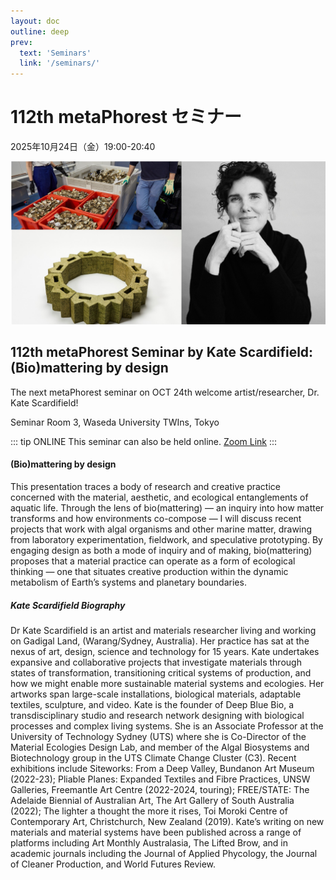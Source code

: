 ```yaml
---
layout: doc
outline: deep
prev:
  text: 'Seminars'
  link: '/seminars/'
---
```


# 112th metaPhorest セミナー

2025年10月24日（金）19:00-20:40

![](/public/seminars/112/112.png)



## 112th metaPhorest Seminar by Kate Scardifield: (Bio)mattering by design

The next metaPhorest seminar on OCT 24th welcome artist/researcher, Dr. Kate Scardifield!

Seminar Room 3, Waseda University TWIns, Tokyo

::: tip ONLINE
This seminar can also be held online. [Zoom Link](https://zoom.metaphorest.org)
:::

#### (Bio)mattering by design

This presentation traces a body of research and creative practice concerned with the material, aesthetic, and ecological entanglements of aquatic life. Through the lens of bio(mattering) — an inquiry into how matter transforms and how environments co-compose — I will discuss recent projects that work with algal organisms and other marine matter, drawing from laboratory experimentation, fieldwork, and speculative prototyping. By engaging design as both a mode of inquiry and of making, bio(mattering) proposes that a material practice can operate as a form of ecological thinking — one that situates creative production within the dynamic metabolism of Earth’s systems and planetary boundaries.


##### Kate Scardifield Biography

Dr Kate Scardifield is an artist and materials researcher living and working on Gadigal Land, (Warang/Sydney, Australia). Her practice has sat at the nexus of art, design, science and technology for 15 years. Kate undertakes expansive and collaborative projects that investigate materials through states of transformation, transitioning critical systems of production, and how we might enable more sustainable material systems and ecologies. Her artworks span large-scale installations, biological materials, adaptable textiles, sculpture, and video.
Kate is the founder of Deep Blue Bio, a transdisciplinary studio and research network designing with biological processes and complex living systems. She is an Associate Professor at the University of Technology Sydney (UTS) where she is Co-Director of the Material Ecologies Design Lab, and member of the Algal Biosystems and Biotechnology group in the UTS Climate Change Cluster (C3).
Recent exhibitions include Siteworks: From a Deep Valley, Bundanon Art Museum (2022-23); Pliable Planes: Expanded Textiles and Fibre Practices, UNSW Galleries, Freemantle Art Centre (2022-2024, touring); FREE/STATE: The Adelaide Biennial of Australian Art, The Art Gallery of South Australia (2022); The lighter a thought the more it rises, Toi Moroki Centre of Contemporary Art, Christchurch, New Zealand (2019). Kate’s writing on new materials and material systems have been published across a range of platforms including Art Monthly Australasia, The Lifted Brow, and in academic journals including the Journal of Applied Phycology, the Journal of Cleaner Production, and World Futures Review.
